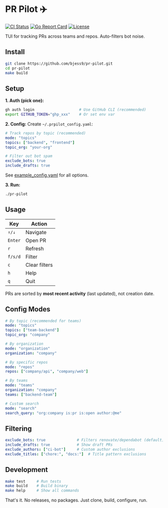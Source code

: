 # PR Pilot ✈️

[![CI Status](https://github.com/bjess9/pr-pilot/workflows/CI/badge.svg)](https://github.com/bjess9/pr-pilot/actions)
[![Go Report Card](https://goreportcard.com/badge/github.com/bjess9/pr-pilot)](https://goreportcard.com/report/github.com/bjess9/pr-pilot)
[![License](https://img.shields.io/github/license/bjess9/pr-pilot)](LICENSE)

TUI for tracking PRs across teams and repos. Auto-filters bot noise.

## Install

```bash
git clone https://github.com/bjess9/pr-pilot.git
cd pr-pilot  
make build
```

## Setup

**1. Auth (pick one):**
```bash
gh auth login                    # Use GitHub CLI (recommended)
export GITHUB_TOKEN="ghp_xxx"    # Or set env var
```

**2. Config:**
Create `~/.prpilot_config.yaml`:
```yaml
# Track repos by topic (recommended)
mode: "topics"
topics: ["backend", "frontend"]
topic_org: "your-org"

# Filter out bot spam
exclude_bots: true
include_drafts: true
```

See [example_config.yaml](example_config.yaml) for all options.

**3. Run:**
```bash
./pr-pilot
```

## Usage

| Key | Action |
|-----|--------|
| `↑/↓` | Navigate |
| `Enter` | Open PR |
| `r` | Refresh |
| `f/s/d` | Filter |
| `c` | Clear filters |
| `h` | Help |
| `q` | Quit |

PRs are sorted by **most recent activity** (last updated), not creation date.

## Config Modes

```yaml
# By topic (recommended for teams)
mode: "topics"
topics: ["team-backend"]
topic_org: "company"

# By organization
mode: "organization" 
organization: "company"

# By specific repos
mode: "repos"
repos: ["company/api", "company/web"]

# By teams
mode: "teams"
organization: "company"
teams: ["backend-team"]

# Custom search
mode: "search"
search_query: "org:company is:pr is:open author:@me"
```

## Filtering

```yaml
exclude_bots: true              # Filters renovate/dependabot (default)
include_drafts: true            # Show draft PRs
exclude_authors: ["ci-bot"]     # Custom author exclusions  
exclude_titles: ["chore:", "docs:"]  # Title pattern exclusions
```

## Development

```bash
make test     # Run tests  
make build    # Build binary
make help     # Show all commands
```

That's it. No releases, no packages. Just clone, build, configure, run.
